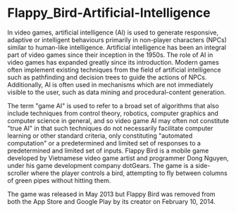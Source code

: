 # Flappy_Bird-Artificial-Intelligence

In video games, artificial intelligence (AI) is used to generate responsive, adaptive or intelligent behaviours primarily in non-player characters (NPCs) similar to human-like intelligence. Artificial intelligence has been an integral part of video games since their inception in the 1950s. The role of AI in video games has expanded greatly since its introduction. Modern games often implement existing techniques from the field of artificial intelligence such as pathfinding and decision trees to guide the actions of NPCs. Additionally, AI is often used in mechanisms which are not immediately visible to the user, such as data mining and procedural-content generation.

The term "game AI" is used to refer to a broad set of algorithms that also include techniques from control theory, robotics, computer graphics and computer science in general, and so video game AI may often not constitute "true AI" in that such techniques do not necessarily facilitate computer learning or other standard criteria, only constituting "automated computation" or a predetermined and limited set of responses to a predetermined and limited set of inputs.
Flappy Bird is a mobile game developed by Vietnamese video game artist and programmer Dong Nguyen, under his game development company dotGears. The game is a side-scroller where the player controls a bird, attempting to fly between columns of green pipes without hitting them.

The game was released in May 2013 but Flappy Bird was removed from both the App Store and Google Play by its creator on February 10, 2014.

